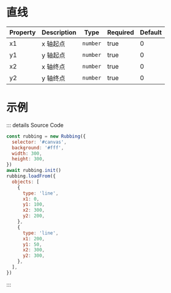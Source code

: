 # 直线

| Property | Description | Type                                    | Required | Default |
| -------- | ----------- | --------------------------------------- | -------- | ------- |
| x1       | x 轴起点    | `number`                                | true     | 0       |
| y1       | y 轴起点    | `number`                                | true     | 0       |
| x2       | x 轴终点    | `number`                                | true     | 0       |
| y2       | y 轴终点    | `number`                                | true     | 0       |

# 示例

<canvas id="canvas"></canvas>

<script>
  import('/index.mjs').then(async ({ Rubbing }) => {
    const rubbing = new Rubbing({
      selector: '#canvas',
      background: '#fff',
      width: 300,
      height: 300,
    })
    await rubbing.init()
    rubbing.loadFrom({
      objects: [
        {
          type: 'line',
          x1: 0,
          y1: 100,
          x2: 300,
          y2: 200,
        },
        {
          type: 'line',
          x1: 200,
          y1: 50,
          x2: 300,
          y2: 300,
        },
      ],
    })
  })
</script>

::: details Source Code

```js
const rubbing = new Rubbing({
  selector: '#canvas',
  background: '#fff',
  width: 300,
  height: 300,
})
await rubbing.init()
rubbing.loadFrom({
  objects: [
    {
      type: 'line',
      x1: 0,
      y1: 100,
      x2: 300,
      y2: 200,
    },
    {
      type: 'line',
      x1: 200,
      y1: 50,
      x2: 300,
      y2: 300,
    },
  ],
})
```

:::
